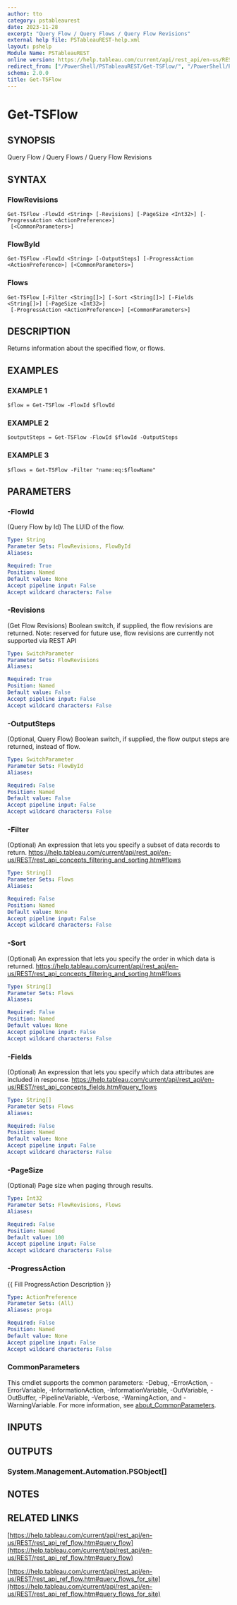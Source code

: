 ```yaml
---
author: tto
category: pstableaurest
date: 2023-11-28
excerpt: "Query Flow / Query Flows / Query Flow Revisions"
external help file: PSTableauREST-help.xml
layout: pshelp
Module Name: PSTableauREST
online version: https://help.tableau.com/current/api/rest_api/en-us/REST/rest_api_ref_flow.htm#query_flow
redirect_from: ["/PowerShell/PSTableauREST/Get-TSFlow/", "/PowerShell/PSTableauREST/get-tsflow/", "/PowerShell/get-tsflow/"]
schema: 2.0.0
title: Get-TSFlow
---
```


# Get-TSFlow

## SYNOPSIS
Query Flow / Query Flows / Query Flow Revisions

## SYNTAX

### FlowRevisions
```
Get-TSFlow -FlowId <String> [-Revisions] [-PageSize <Int32>] [-ProgressAction <ActionPreference>]
 [<CommonParameters>]
```

### FlowById
```
Get-TSFlow -FlowId <String> [-OutputSteps] [-ProgressAction <ActionPreference>] [<CommonParameters>]
```

### Flows
```
Get-TSFlow [-Filter <String[]>] [-Sort <String[]>] [-Fields <String[]>] [-PageSize <Int32>]
 [-ProgressAction <ActionPreference>] [<CommonParameters>]
```

## DESCRIPTION
Returns information about the specified flow, or flows.

## EXAMPLES

### EXAMPLE 1
```
$flow = Get-TSFlow -FlowId $flowId
```

### EXAMPLE 2
```
$outputSteps = Get-TSFlow -FlowId $flowId -OutputSteps
```

### EXAMPLE 3
```
$flows = Get-TSFlow -Filter "name:eq:$flowName"
```

## PARAMETERS

### -FlowId
(Query Flow by Id) The LUID of the flow.

```yaml
Type: String
Parameter Sets: FlowRevisions, FlowById
Aliases:

Required: True
Position: Named
Default value: None
Accept pipeline input: False
Accept wildcard characters: False
```

### -Revisions
(Get Flow Revisions) Boolean switch, if supplied, the flow revisions are returned.
Note: reserved for future use, flow revisions are currently not supported via REST API

```yaml
Type: SwitchParameter
Parameter Sets: FlowRevisions
Aliases:

Required: True
Position: Named
Default value: False
Accept pipeline input: False
Accept wildcard characters: False
```

### -OutputSteps
(Optional, Query Flow) Boolean switch, if supplied, the flow output steps are returned, instead of flow.

```yaml
Type: SwitchParameter
Parameter Sets: FlowById
Aliases:

Required: False
Position: Named
Default value: False
Accept pipeline input: False
Accept wildcard characters: False
```

### -Filter
(Optional)
An expression that lets you specify a subset of data records to return.
https://help.tableau.com/current/api/rest_api/en-us/REST/rest_api_concepts_filtering_and_sorting.htm#flows

```yaml
Type: String[]
Parameter Sets: Flows
Aliases:

Required: False
Position: Named
Default value: None
Accept pipeline input: False
Accept wildcard characters: False
```

### -Sort
(Optional)
An expression that lets you specify the order in which data is returned.
https://help.tableau.com/current/api/rest_api/en-us/REST/rest_api_concepts_filtering_and_sorting.htm#flows

```yaml
Type: String[]
Parameter Sets: Flows
Aliases:

Required: False
Position: Named
Default value: None
Accept pipeline input: False
Accept wildcard characters: False
```

### -Fields
(Optional)
An expression that lets you specify which data attributes are included in response.
https://help.tableau.com/current/api/rest_api/en-us/REST/rest_api_concepts_fields.htm#query_flows

```yaml
Type: String[]
Parameter Sets: Flows
Aliases:

Required: False
Position: Named
Default value: None
Accept pipeline input: False
Accept wildcard characters: False
```

### -PageSize
(Optional) Page size when paging through results.

```yaml
Type: Int32
Parameter Sets: FlowRevisions, Flows
Aliases:

Required: False
Position: Named
Default value: 100
Accept pipeline input: False
Accept wildcard characters: False
```

### -ProgressAction
{{ Fill ProgressAction Description }}

```yaml
Type: ActionPreference
Parameter Sets: (All)
Aliases: proga

Required: False
Position: Named
Default value: None
Accept pipeline input: False
Accept wildcard characters: False
```

### CommonParameters
This cmdlet supports the common parameters: -Debug, -ErrorAction, -ErrorVariable, -InformationAction, -InformationVariable, -OutVariable, -OutBuffer, -PipelineVariable, -Verbose, -WarningAction, and -WarningVariable. For more information, see [about_CommonParameters](http://go.microsoft.com/fwlink/?LinkID=113216).

## INPUTS

## OUTPUTS

### System.Management.Automation.PSObject[]
## NOTES

## RELATED LINKS

[https://help.tableau.com/current/api/rest_api/en-us/REST/rest_api_ref_flow.htm#query_flow](https://help.tableau.com/current/api/rest_api/en-us/REST/rest_api_ref_flow.htm#query_flow)

[https://help.tableau.com/current/api/rest_api/en-us/REST/rest_api_ref_flow.htm#query_flows_for_site](https://help.tableau.com/current/api/rest_api/en-us/REST/rest_api_ref_flow.htm#query_flows_for_site)

